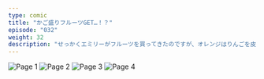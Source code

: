 ```yaml
---
type: comic
title: "かご盛りフルーツGET…！？"
episode: "032"
weight: 32
description: "せっかくエミリーがフルーツを買ってきたのですが、オレンジはりんごを皮ごと丸かじりする意地きたなさなのです… 😭"
---
```


![Page 1](cut-1.jpg)
![Page 2](cut-2.jpg)
![Page 3](cut-3.jpg)
![Page 4](cut-4.jpg)
